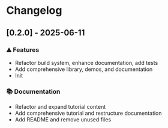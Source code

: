 # Changelog

## [0.2.0] - 2025-06-11

### <!-- 0 -->⛰️  Features

- Refactor build system, enhance documentation, add tests
- Add comprehensive library, demos, and documentation
- Init

### <!-- 3 -->📚 Documentation

- Refactor and expand tutorial content
- Add comprehensive tutorial and restructure documentation
- Add README and remove unused files

